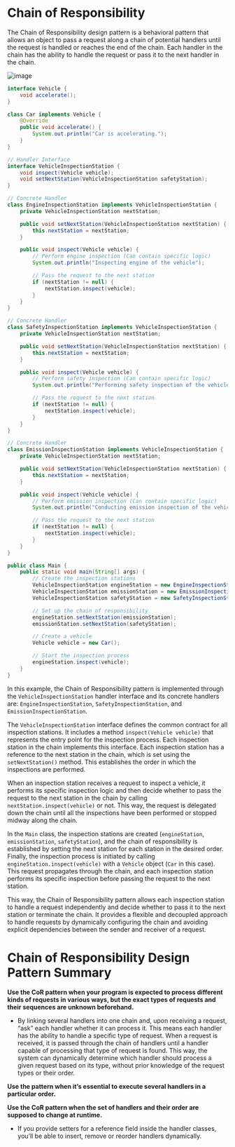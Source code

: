 # Chain of Responsibility
The Chain of Responsibility design pattern is a behavioral pattern that allows an object to pass a request along a chain of potential handlers until the request is handled or reaches the end of the chain. Each handler in the chain has the ability to handle the request or pass it to the next handler in the chain.

![image](https://github.com/boushphong/Design-Patterns/assets/59940078/cc5e32a5-1a26-47aa-9aa0-d0cbb86a3973)

```java
interface Vehicle {
    void accelerate();
}

class Car implements Vehicle {
    @Override
    public void accelerate() {
        System.out.println("Car is accelerating.");
    }
}

// Handler Interface
interface VehicleInspectionStation {
    void inspect(Vehicle vehicle);
    void setNextStation(VehicleInspectionStation safetyStation);
}

// Concrete Handler
class EngineInspectionStation implements VehicleInspectionStation {
    private VehicleInspectionStation nextStation;

    public void setNextStation(VehicleInspectionStation nextStation) {
        this.nextStation = nextStation;
    }

    public void inspect(Vehicle vehicle) {
        // Perform engine inspection (Can contain specific logic)
        System.out.println("Inspecting engine of the vehicle");

        // Pass the request to the next station
        if (nextStation != null) {
            nextStation.inspect(vehicle);
        }
    }
}

// Concrete Handler
class SafetyInspectionStation implements VehicleInspectionStation {
    private VehicleInspectionStation nextStation;

    public void setNextStation(VehicleInspectionStation nextStation) {
        this.nextStation = nextStation;
    }

    public void inspect(Vehicle vehicle) {
        // Perform safety inspection (Can contain specific logic)
        System.out.println("Performing safety inspection of the vehicle");

        // Pass the request to the next station
        if (nextStation != null) {
            nextStation.inspect(vehicle);
        }
    }
}

// Concrete Handler
class EmissionInspectionStation implements VehicleInspectionStation {
    private VehicleInspectionStation nextStation;

    public void setNextStation(VehicleInspectionStation nextStation) {
        this.nextStation = nextStation;
    }

    public void inspect(Vehicle vehicle) {
        // Perform emission inspection (Can contain specific logic)
        System.out.println("Conducting emission inspection of the vehicle");

        // Pass the request to the next station
        if (nextStation != null) {
            nextStation.inspect(vehicle);
        }
    }
}

public class Main {
    public static void main(String[] args) {
        // Create the inspection stations
        VehicleInspectionStation engineStation = new EngineInspectionStation();
        VehicleInspectionStation emissionStation = new EmissionInspectionStation();
        VehicleInspectionStation safetyStation = new SafetyInspectionStation();

        // Set up the chain of responsibility
        engineStation.setNextStation(emissionStation);
        emissionStation.setNextStation(safetyStation);

        // Create a vehicle
        Vehicle vehicle = new Car();

        // Start the inspection process
        engineStation.inspect(vehicle);
    }
}
```

In this example, the Chain of Responsibility pattern is implemented through the `VehicleInspectionStation` handler interface and its concrete handlers are: `EngineInspectionStation`, `SafetyInspectionStation`, and `EmissionInspectionStation`.

The `VehicleInspectionStation` interface defines the common contract for all inspection stations. It includes a method `inspect(Vehicle vehicle)` that represents the entry point for the inspection process. Each inspection station in the chain implements this interface. Each inspection station has a reference to the next station in the chain, which is set using the `setNextStation()` method. This establishes the order in which the inspections are performed.

When an inspection station receives a request to inspect a vehicle, it performs its specific inspection logic and then decide whether to pass the request to the next station in the chain by calling `nextStation.inspect(vehicle)` or not. This way, the request is delegated down the chain until all the inspections have been performed or stopped midway along the chain.

In the `Main` class, the inspection stations are created (`engineStation`, `emissionStation`, `safetyStation`), and the chain of responsibility is established by setting the next station for each station in the desired order. Finally, the inspection process is initiated by calling `engineStation.inspect(vehicle)` with a `Vehicle` object (`Car` in this case). This request propagates through the chain, and each inspection station performs its specific inspection before passing the request to the next station.

This way, the Chain of Responsibility pattern allows each inspection station to handle a request independently and decide whether to pass it to the next station or terminate the chain. It provides a flexible and decoupled approach to handle requests by dynamically configuring the chain and avoiding explicit dependencies between the sender and receiver of a request.

# Chain of Responsibility Design Pattern Summary
**Use the CoR pattern when your program is expected to process different kinds of requests in various ways, but the exact types of requests and their sequences are unknown beforehand.**

- By linking several handlers into one chain and, upon receiving a request, “ask” each handler whether it can process it. This means each handler has the ability to handle a specific type of request. When a request is received, it is passed through the chain of handlers until a handler capable of processing that type of request is found. This way, the system can dynamically determine which handler should process a given request based on its type, without prior knowledge of the request types or their order.

**Use the pattern when it’s essential to execute several handlers in a particular order.**

**Use the CoR pattern when the set of handlers and their order are supposed to change at runtime.**
- If you provide setters for a reference field inside the handler classes, you’ll be able to insert, remove or reorder handlers dynamically.
